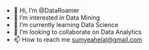 - 👋 Hi, I’m @DataRoamer
- 👀 I’m interested in Data Mining
- 🌱 I’m currently learning Data Science
- 💞️ I’m looking to collaborate on Data Analytics
- 📫 How to reach me sumyeahelal@gmail.com

<!---
DataRoamer/DataRoamer is a ✨ special ✨ repository because its `README.md` (this file) appears on your GitHub profile.
You can click the Preview link to take a look at your changes.
--->
